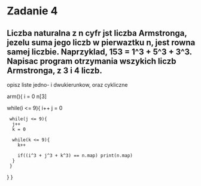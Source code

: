 # Zadanie 4
## Liczba naturalna z n cyfr jst liczba Armstronga, jezelu suma jego liczb w pierwaztku n, jest rowna samej liczbie. Naprzyklad, 153 = 1^3 + 5^3 + 3^3. Napisac program otrzymania wszykich liczb Armstronga, z 3 i 4 liczb.
opisz liste jedno- i dwukierunkow, oraz cykliczne

arm(){
   i = 0
   n[3]
   
   while(i <= 9){
    i++
    j = 0
    
     while(j <= 9){
      j++
      k = 0
      
      while(k <= 9){
        k++
        
        if((i^3 + j^3 + k^3) == n.map) print(n.map)
      }
     }
   }
}
